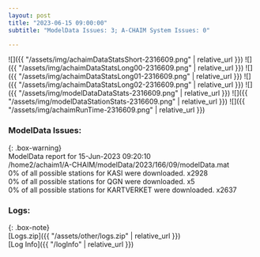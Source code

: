 ```yaml
---
layout: post
title: "2023-06-15 09:00:00"
subtitle: "ModelData Issues: 3; A-CHAIM System Issues: 0"

---
```


![]({{ "/assets/img/achaimDataStatsShort-2316609.png" | relative_url }})
![]({{ "/assets/img/achaimDataStatsLong00-2316609.png" | relative_url }})
![]({{ "/assets/img/achaimDataStatsLong01-2316609.png" | relative_url }})
![]({{ "/assets/img/achaimDataStatsLong02-2316609.png" | relative_url }})
![]({{ "/assets/img/modelDataDataStats-2316609.png" | relative_url }})
![]({{ "/assets/img/modelDataStationStats-2316609.png" | relative_url }})
![]({{ "/assets/img/achaimRunTime-2316609.png" | relative_url }})


### ModelData Issues:  
  
{: .box-warning}  
 ModelData report for 15-Jun-2023 09:20:10   
 /home2/achaim1/A-CHAIM/modelData/2023/166/09/modelData.mat   
 0% of all possible stations for KASI were downloaded. x2928   
 0% of all possible stations for QGN were downloaded. x5   
 0% of all possible stations for KARTVERKET were downloaded. x2637   
  


### Logs:  
  
{: .box-note}  
[Logs.zip]({{ "/assets/other/logs.zip" | relative_url }})  
[Log Info]({{ "/logInfo" | relative_url }})  
